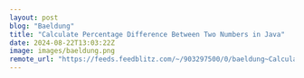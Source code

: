 ```yaml
---
layout: post
blog: "Baeldung"
title: "Calculate Percentage Difference Between Two Numbers in Java"
date: 2024-08-22T13:03:22Z
image: images/baeldung.png
remote_url: "https://feeds.feedblitz.com/~/903297500/0/baeldung~Calculate-Percentage-Difference-Between-Two-Numbers-in-Java"
---
```

